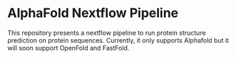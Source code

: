 # AlphaFold Nextflow Pipeline

This repository presents a nextflow pipeline to run protein structure prediction on protein sequences. Currently, it only supports Alphafold but it will soon support OpenFold and FastFold.
